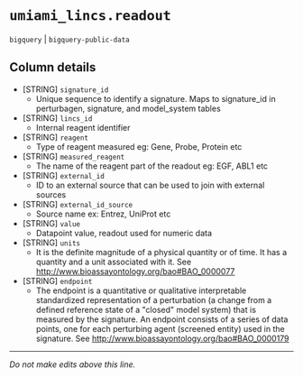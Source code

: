 # `umiami_lincs.readout`
`bigquery` | `bigquery-public-data`

## Column details
* [STRING]    `signature_id`
  - Unique sequence to identify a signature. Maps to signature_id in perturbagen, signature, and model_system tables
* [STRING]    `lincs_id`
  - Internal reagent identifier
* [STRING]    `reagent`
  - Type of reagent measured eg: Gene, Probe, Protein etc
* [STRING]    `measured_reagent`
  - The name of the reagent part of the readout eg: EGF, ABL1 etc
* [STRING]    `external_id`
  - ID to an external source that can be used to join with external sources
* [STRING]    `external_id_source`
  - Source name ex: Entrez, UniProt etc
* [STRING]    `value`
  - Datapoint value, readout used for numeric data
* [STRING]    `units`
  - It is the definite magnitude of a physical quantity or of time. It has a quantity and a unit associated with it. See http://www.bioassayontology.org/bao#BAO_0000077
* [STRING]    `endpoint`
  - The endpoint is a quantitative or qualitative interpretable standardized representation of a perturbation (a change from a defined reference state of a "closed" model system) that is measured by the signature. An endpoint consists of a series of data points, one for each perturbing agent (screened entity) used in the signature. See http://www.bioassayontology.org/bao#BAO_0000179

-------------------------------------------------------------------------------
*Do not make edits above this line.*
